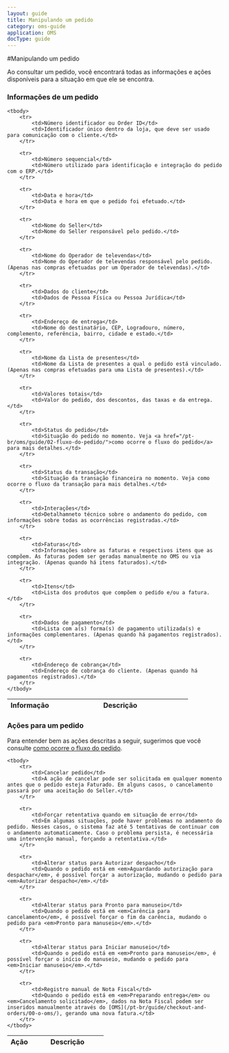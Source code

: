 ```yaml
---
layout: guide
title: Manipulando um pedido
category: oms-guide
application: OMS
docType: guide
---
```


#Manipulando um pedido

Ao consultar um pedido, você encontrará todas as informações e ações disponíveis para a situação em que ele se encontra.

### Informações de um pedido

<table class="table">
	<thead>
		<tr>
			<th style="width: 25%;">Informação</th>
			<th>Descrição</th>
		</tr>
	</thead>

	<tbody>
		<tr>
			<td>Número identificador ou Order ID</td>
			<td>Identificador único dentro da loja, que deve ser usado para comunicação com o cliente.</td>
		</tr>

		<tr>
			<td>Número sequencial</td>
			<td>Número utilizado para identificação e integração do pedido com o ERP.</td>
		</tr>

		<tr>
			<td>Data e hora</td>
			<td>Data e hora em que o pedido foi efetuado.</td>
		</tr>

		<tr>
			<td>Nome do Seller</td>
			<td>Nome do Seller responsável pelo pedido.</td>
		</tr>

		<tr>
			<td>Nome do Operador de televendas</td>
			<td>Nome do Operador de televendas responsável pelo pedido. (Apenas nas compras efetuadas por um Operador de televendas).</td>
		</tr>

		<tr>
			<td>Dados do cliente</td>
			<td>Dados de Pessoa Física ou Pessoa Jurídica</td>
		</tr>

		<tr>
			<td>Endereço de entrega</td>
			<td>Nome do destinatário, CEP, Logradouro, número, complemento, referência, bairro, cidade e estado.</td>
		</tr>

		<tr>
			<td>Nome da Lista de presentes</td>
			<td>Nome da Lista de presentes a qual o pedido está vinculado. (Apenas nas compras efetuadas para uma Lista de presentes).</td>
		</tr>

		<tr>
			<td>Valores totais</td>
			<td>Valor do pedido, dos descontos, das taxas e da entrega.</td>
		</tr>

		<tr>
			<td>Status do pedido</td>
			<td>Situação do pedido no momento. Veja <a href="/pt-br/oms/guide/02-fluxo-do-pedido/">como ocorre o fluxo do pedido</a> para mais detalhes.</td>
		</tr>

		<tr>
			<td>Status da transação</td>
			<td>Situação da transação financeira no momento. Veja como ocorre o fluxo da transação para mais detalhes.</td>
		</tr>

		<tr>
			<td>Interações</td>
			<td>Detalhamneto técnico sobre o andamento do pedido, com informações sobre todas as ocorrências registradas.</td>
		</tr>

		<tr>
			<td>Faturas</td>
			<td>Informações sobre as faturas e respectivos itens que as compõem. As faturas podem ser geradas manualmente no OMS ou via integração. (Apenas quando há itens faturados).</td>
		</tr>

		<tr>
			<td>Itens</td>
			<td>Lista dos produtos que compõem o pedido e/ou a fatura.</td>
		</tr>

		<tr>
			<td>Dados de pagamento</td>
			<td>Lista com a(s) forma(s) de pagamento utilizada(s) e informações complementares. (Apenas quando há pagamentos registrados).</td>
		</tr>

		<tr>
			<td>Endereço de cobrança</td>
			<td>Endereço de cobrança do cliente. (Apenas quando há pagamentos registrados).</td>
		</tr>
	</tbody>
</table>


### Ações para um pedido

Para entender bem as ações descritas a seguir, sugerimos que você consulte [como ocorre o fluxo do pedido](/pt-br/oms/guide/02-fluxo-do-pedido/).

<table class="table">
	<thead>
		<tr>
			<th style="width: 25%;">Ação</th>
			<th>Descrição</th>
		</tr>
	</thead>

	<tbody>
		<tr>
			<td>Cancelar pedido</td>
			<td>A ação de cancelar pode ser solicitada em qualquer momento antes que o pedido esteja Faturado. Em alguns casos, o cancelamento passará por uma aceitação do Seller.</td>
		</tr>

		<tr>
			<td>Forçar retentativa quando em situação de erro</td>
			<td>Em algumas situações, pode haver problemas no andamento do pedido. Nesses casos, o sistema faz até 5 tentativas de continuar com o andamento automaticamente. Caso o problema persista, é necessária uma intervenção manual, forçando a retentativa.</td>
		</tr>

		<tr>
			<td>Alterar status para Autorizar despacho</td>
			<td>Quando o pedido está em <em>Aguardando autorização para despachar</em>, é possível forçar a autorização, mudando o pedido para <em>Autorizar despacho</em>.</td>
		</tr>

		<tr>
			<td>Alterar status para Pronto para manuseio</td>
			<td>Quando o pedido está em <em>Carência para cancelamento</em>, é possível forçar o fim da carência, mudando o pedido para <em>Pronto para manuseio</em>.</td>
		</tr>

		<tr>
			<td>Alterar status para Iniciar manuseio</td>
			<td>Quando o pedido está em <em>Pronto para manuseio</em>, é possível forçar o início do manuseio, mudando o pedido para <em>Iniciar manuseio</em>.</td>
		</tr>

		<tr>
			<td>Registro manual de Nota Fiscal</td>
			<td>Quando o pedido está em <em>Preparando entrega</em> ou <em>Cancelamento solicitado</em>, dados na Nota Fiscal podem ser inseridos manualmente através do [OMS](/pt-br/guide/checkout-and-orders/00-o-oms/), gerando uma nova fatura.</td>
		</tr>
	</tbody>
</table>

